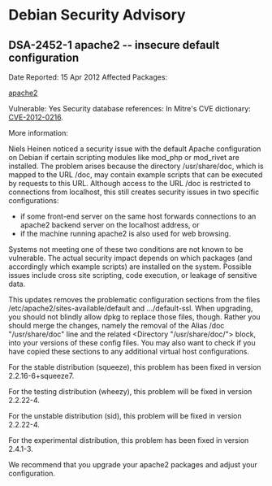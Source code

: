 
Debian Security Advisory
========================


DSA-2452-1 apache2 -- insecure default configuration
----------------------------------------------------



Date Reported:
15 Apr 2012
Affected Packages:

[apache2](https://packages.debian.org/src:apache2)

Vulnerable:
Yes
Security database references:
In Mitre's CVE dictionary: [CVE-2012-0216](https://security-tracker.debian.org/tracker/CVE-2012-0216).  

More information:

Niels Heinen noticed a security issue with the default Apache
configuration on Debian if certain scripting modules like mod\_php or
mod\_rivet are installed. The problem arises because the directory
/usr/share/doc, which is mapped to the URL /doc, may contain example
scripts that can be executed by requests to this URL. Although access
to the URL /doc is restricted to connections from localhost, this still
creates security issues in two specific configurations:


* if some front-end server on the same host forwards connections to an
apache2 backend server on the localhost address, or
* if the machine running apache2 is also used for web browsing.


Systems not meeting one of these two conditions are not known to be
vulnerable. The actual security impact depends on which packages (and
accordingly which example scripts) are installed on the system.
Possible issues include cross site scripting, code execution, or
leakage of sensitive data.


This updates removes the problematic configuration sections from the
files /etc/apache2/sites-available/default and .../default-ssl. When
upgrading, you should not blindly allow dpkg to replace those files,
though. Rather you should merge the changes, namely the removal of the
Alias /doc "/usr/share/doc" line and the related <Directory
"/usr/share/doc/"> block, into your versions of these config files.
You may also want to check if you have copied these sections to any
additional virtual host configurations.


For the stable distribution (squeeze), this problem has been fixed in
version 2.2.16-6+squeeze7.


For the testing distribution (wheezy), this problem will be fixed in
version 2.2.22-4.


For the unstable distribution (sid), this problem will be fixed in
version 2.2.22-4.


For the experimental distribution, this problem has been fixed in
version 2.4.1-3.


We recommend that you upgrade your apache2 packages and adjust your
configuration.





